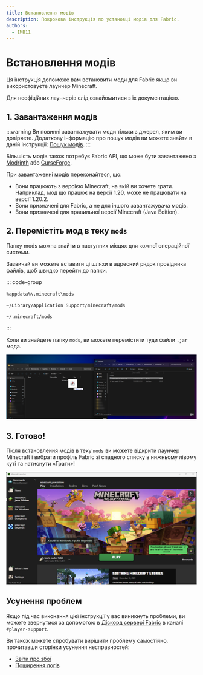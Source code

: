 ```yaml
---
title: Встановлення модів
description: Покрокова інструкція по установці модів для Fabric.
authors:
  - IMB11
---
```


# Встановлення модів

Ця інструкція допоможе вам встановити моди для Fabric якщо ви використовуєте лаунчер Minecraft.

Для неофіційних лаунчерів слід ознайомитися з їх документацією.

## 1. Завантаження модів

:::warning
Ви повинні завантажувати моди тільки з джерел, яким ви довіряєте. Додаткову інформацію про пошук модів ви можете знайти в даній інструкції: [Пошук модів](./finding-mods).
:::

Більшість модів також потребує Fabric API, що може бути завантажено з [Modrinth](https://modrinth.com/mod/fabric-api) або [CurseForge](https://curseforge.com/minecraft/mc-mods/fabric-api).

При завантаженні модів переконайтеся, що:

- Вони працюють з версією Minecraft, на якій ви хочете грати. Наприклад, мод що працює на версії 1.20, може не працювати на версії 1.20.2.
- Вони призначені для Fabric, а не для іншого завантажувача модів.
- Вони призначені для правильної версії Minecraft (Java Edition).

## 2. Перемістіть мод в теку `mods`

Папку mods можна знайти в наступних місцях для кожної операційної системи.

Зазвичай ви можете вставити ці шляхи в адресний рядок провідника файлів, щоб швидко перейти до папки.

::: code-group

```:no-line-numbers [Windows]
%appdata%\.minecraft\mods
```

```:no-line-numbers [macOS]
~/Library/Application Support/minecraft/mods
```

```:no-line-numbers [Linux]
~/.minecraft/mods
```

:::

Коли ви знайдете папку `mods`, ви можете перемістити туди файли `.jar` мода.

![Встановлені моди в теці mods](/assets/players/installing-mods.png)

## 3. Готово!

Після встановлення модів в теку `mods` ви можете відкрити лаунчер Minecraft і вибрати профіль Fabric зі спадного списку в нижньому лівому куті та натиснути «Грати»!

![Лаунчер Minecraft з вибраним профілем Fabric](/assets/players/installing-fabric/launcher-screen.png)

## Усунення проблем

Якщо під час виконання цієї інструкції у вас виникнуть проблеми, ви можете звернутися за допомогою в [Діскорд сервері Fabric](https://discord.gg/v6v4pMv) в каналі `#player-support`.

Ви також можете спробувати вирішити проблему самостійно, прочитавши сторінки усунення несправностей:

- [Звіти про збої](./troubleshooting/crash-reports)
- [Поширення логів](./troubleshooting/uploading-logs)
